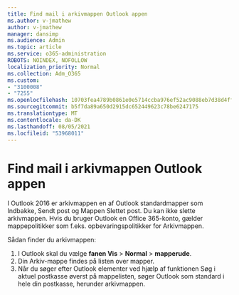 ```yaml
---
title: Find mail i arkivmappen Outlook appen
ms.author: v-jmathew
author: v-jmathew
manager: dansimp
ms.audience: Admin
ms.topic: article
ms.service: o365-administration
ROBOTS: NOINDEX, NOFOLLOW
localization_priority: Normal
ms.collection: Adm_O365
ms.custom:
- "3100008"
- "7255"
ms.openlocfilehash: 10703fea4789b0861e0e5714ccba976ef52ac9088eb7d38d4ff8e95236a413c3
ms.sourcegitcommit: b5f7da89a650d2915dc652449623c78be6247175
ms.translationtype: MT
ms.contentlocale: da-DK
ms.lasthandoff: 08/05/2021
ms.locfileid: "53968011"
---
```

# <a name="find-email-in-archive-folder-in-outlook-app"></a>Find mail i arkivmappen Outlook appen

I Outlook 2016 er arkivmappen en af Outlook standardmapper som Indbakke, Sendt post og Mappen Slettet post. Du kan ikke slette arkivmappen. Hvis du bruger Outlook en Office 365-konto, gælder mappepolitikker som f.eks. opbevaringspolitikker for Arkivmappen.

Sådan finder du arkivmappen:

1. I Outlook skal du vælge **fanen Vis** > **Normal**  >  **mapperude**.
2. Din Arkiv-mappe findes på listen over mapper.
3. Når du søger efter Outlook elementer ved hjælp af funktionen Søg i aktuel postkasse øverst på mappelisten, søger Outlook som standard i hele din postkasse, herunder arkivmappen.
